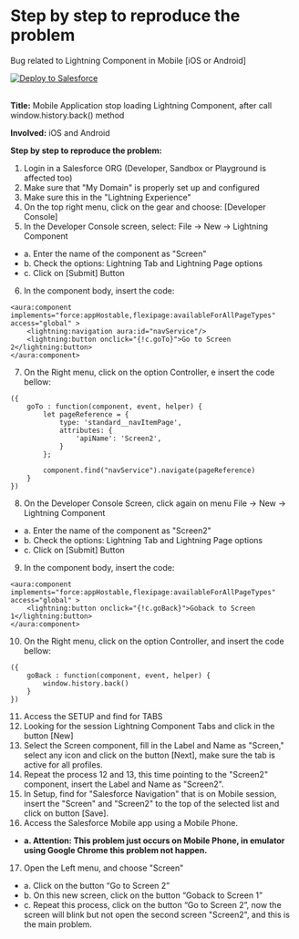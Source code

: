 # Step by step to reproduce the problem
Bug related to Lightning Component in Mobile [iOS or Android]


<a href="https://githubsfdeploy.herokuapp.com?owner=iFernandoSousa&repo=BUG_LTG_MOBILE">
  <img alt="Deploy to Salesforce"
       src="https://raw.githubusercontent.com/afawcett/githubsfdeploy/master/deploy.png">
</a>
<br/><br/>

**Title:** Mobile Application stop loading Lightning Component, after call window.history.back() method

**Involved:** iOS and Android

**Step by step to reproduce the problem:**
1) Login in a Salesforce ORG (Developer, Sandbox or Playground is affected too)
2) Make sure that "My Domain" is properly set up and configured
3) Make sure this in the "Lightning Experience"
4) On the top right menu, click on the gear and choose: [Developer Console]
5) In the Developer Console screen, select: File -> New -> Lightning Component
  * a. Enter the name of the component as "Screen"
  * b. Check the options: Lightning Tab and Lightning Page options
  * c. Click on [Submit] Button
6) In the component body, insert the code:
```
<aura:component implements="force:appHostable,flexipage:availableForAllPageTypes" access="global" >
	<lightning:navigation aura:id="navService"/>
    <lightning:button onclick="{!c.goTo}">Go to Screen 2</lightning:button> 
</aura:component>
```
7) On the Right menu, click on the option Controller, e insert the code bellow:
```
({
	goTo : function(component, event, helper) {
        let pageReference = {
			type: 'standard__navItemPage',
			attributes: {
				'apiName': 'Screen2',
			}
		};

		component.find("navService").navigate(pageReference)
	}
})
```
8) On the Developer Console Screen, click again on menu File -> New -> Lightning Component
  * a. Enter the name of the component as "Screen2"
  * b. Check the options: Lightning Tab and Lightning Page options
  * c. Click on [Submit] Button
9) In the component body, insert the code:
```
<aura:component implements="force:appHostable,flexipage:availableForAllPageTypes" access="global" >
    <lightning:button onclick="{!c.goBack}">Goback to Screen 1</lightning:button> 
</aura:component>
```
10) On the Right menu, click on the option Controller, and insert the code bellow:
```
({
	goBack : function(component, event, helper) {
		window.history.back()
	}
})
```
11) Access the SETUP and find for TABS
12) Looking for the session Lightning Component Tabs and click in the button [New]
13) Select the Screen component, fill in the Label and Name as "Screen," select any icon and click on the button [Next], make sure the tab is active for all profiles.
14) Repeat the process 12 and 13, this time pointing to the "Screen2" component, insert the Label and Name as "Screen2".
15) In Setup, find for "Salesforce Navigation" that is on Mobile session, insert the "Screen" and "Screen2" to the top of the selected list and click on button [Save].
16) Access the Salesforce Mobile app using a Mobile Phone.
  * **a. Attention: This problem just occurs on Mobile Phone, in emulator using Google Chrome this problem not happen.**
17) Open the Left menu, and choose "Screen"
  * a. Click on the button “Go to Screen 2”
  * b. On this new screen, click on the button “Goback to Screen 1”
  * c. Repeat this process, click on the button “Go to Screen 2”, now the screen will blink but not open the second screen "Screen2", and this is the main problem.
